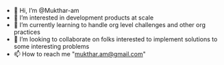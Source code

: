 - 👋 Hi, I’m @Mukthar-am
- 👀 I’m interested in development products at scale
- 🌱 I’m currently learning to handle org level challenges and other org practices
- 💞️ I’m looking to collaborate on folks interested to implement solutions to some interesting problems
- 📫 How to reach me "mukthar.am@gmail.com"

<!---
Mukthar-am/Mukthar-am is a ✨ special ✨ repository because its `README.md` (this file) appears on your GitHub profile.
You can click the Preview link to take a look at your changes.
--->
